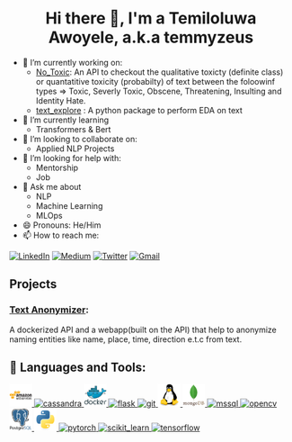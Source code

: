 <h1 align="center">Hi there 👋, I'm a Temiloluwa Awoyele, a.k.a temmyzeus</h1>

- 🔭 I’m currently working on:
    - [No_Toxic](https://github.com/temmyzeus/No-Toxic): An API to checkout the qualitative toxicty (definite class) or quantatitive toxicity (probabilty) of text between the foloowinf types => Toxic, Severly Toxic, Obscene, Threatening, Insulting and Identity Hate.
    - [text_explore](https://github.com/temmyzeus/text_explore) : A python package to perform EDA on text
- 🌱 I’m currently learning
	- Transformers & Bert
- 👯 I’m looking to collaborate on:
    - Applied NLP Projects
- 🤔 I’m looking for help with:
    - Mentorship
    - Job
- 💬 Ask me about 
    - NLP
    - Machine Learning
    - MLOps
- 😄 Pronouns: He/Him
- 📫 How to reach me:

[![LinkedIn](https://img.shields.io/badge/linkedin-%230077B5.svg?style=for-the-badge&logo=linkedin&logoColor=white)](https://www.linkedin.com/in/temiloluwa-awoyele/)  [![Medium](https://img.shields.io/badge/Medium-12100E?style=for-the-badge&logo=medium&logoColor=white)](https://awoyeletemiloluwa.medium.com/) [![Twitter](https://img.shields.io/badge/temmyzeus-%231DA1F2.svg?style=for-the-badge&logo=Twitter&logoColor=white)](https://twitter.com/temmyzeus100)  [![Gmail](https://img.shields.io/badge/Gmail-D14836?style=for-the-badge&logo=gmail&logoColor=white)](awoyeletemiloluwa@gmail.com)

## Projects
### [Text Anonymizer](https://github.com/temmyzeus/text_anonymizer): 
A dockerized API and a webapp(built on the API) that help to anonymize naming entities like name, place, time, direction e.t.c from text.

## 🧰 Languages and Tools:
<p align="left"> <a href="https://aws.amazon.com" target="_blank"> <img src="https://raw.githubusercontent.com/devicons/devicon/master/icons/amazonwebservices/amazonwebservices-original-wordmark.svg" alt="aws" width="40" height="40"/> </a> <a href="https://cassandra.apache.org/" target="_blank"> <img src="https://www.vectorlogo.zone/logos/apache_cassandra/apache_cassandra-icon.svg" alt="cassandra" width="40" height="40"/> </a> <a href="https://www.docker.com/" target="_blank"> <img src="https://raw.githubusercontent.com/devicons/devicon/master/icons/docker/docker-original-wordmark.svg" alt="docker" width="40" height="40"/> </a> <a href="https://flask.palletsprojects.com/" target="_blank"> <img src="https://www.vectorlogo.zone/logos/pocoo_flask/pocoo_flask-icon.svg" alt="flask" width="40" height="40"/> </a> <a href="https://git-scm.com/" target="_blank"> <img src="https://www.vectorlogo.zone/logos/git-scm/git-scm-icon.svg" alt="git" width="40" height="40"/> </a> <a href="https://www.linux.org/" target="_blank"> <img src="https://raw.githubusercontent.com/devicons/devicon/master/icons/linux/linux-original.svg" alt="linux" width="40" height="40"/> </a> <a href="https://www.mongodb.com/" target="_blank"> <img src="https://raw.githubusercontent.com/devicons/devicon/master/icons/mongodb/mongodb-original-wordmark.svg" alt="mongodb" width="40" height="40"/> </a> <a href="https://www.microsoft.com/en-us/sql-server" target="_blank"> <img src="https://www.svgrepo.com/show/303229/microsoft-sql-server-logo.svg" alt="mssql" width="40" height="40"/> </a> <a href="https://opencv.org/" target="_blank"> <img src="https://www.vectorlogo.zone/logos/opencv/opencv-icon.svg" alt="opencv" width="40" height="40"/> </a> <a href="https://www.postgresql.org" target="_blank"> <img src="https://raw.githubusercontent.com/devicons/devicon/master/icons/postgresql/postgresql-original-wordmark.svg" alt="postgresql" width="40" height="40"/> </a> <a href="https://www.python.org" target="_blank"> <img src="https://raw.githubusercontent.com/devicons/devicon/master/icons/python/python-original.svg" alt="python" width="40" height="40"/> </a> <a href="https://pytorch.org/" target="_blank"> <img src="https://www.vectorlogo.zone/logos/pytorch/pytorch-icon.svg" alt="pytorch" width="40" height="40"/> </a> <a href="https://scikit-learn.org/" target="_blank"> <img src="https://upload.wikimedia.org/wikipedia/commons/0/05/Scikit_learn_logo_small.svg" alt="scikit_learn" width="40" height="40"/> </a> <a href="https://www.tensorflow.org" target="_blank"> <img src="https://www.vectorlogo.zone/logos/tensorflow/tensorflow-icon.svg" alt="tensorflow" width="40" height="40"/> </a> </p>
